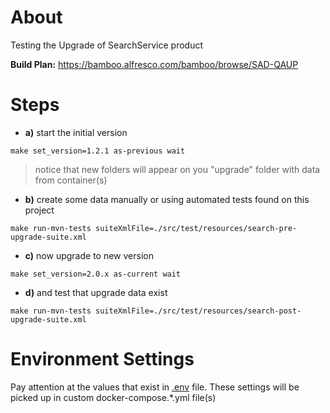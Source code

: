 # About

Testing the Upgrade of SearchService product

**Build Plan:** https://bamboo.alfresco.com/bamboo/browse/SAD-QAUP

# Steps

* **a)** start the initial version
```shel
make set_version=1.2.1 as-previous wait
```
>notice that new folders will appear on you "upgrade" folder with data from container(s)

* **b)** create some data manually or using automated tests found on this project
```shel
make run-mvn-tests suiteXmlFile=./src/test/resources/search-pre-upgrade-suite.xml
```
* **c)** now upgrade to new version
```shel
make set_version=2.0.x as-current wait
```
* **d)** and test that upgrade data exist
```shel
make run-mvn-tests suiteXmlFile=./src/test/resources/search-post-upgrade-suite.xml
```

# Environment Settings
Pay attention at the values that exist in [.env](.env) file. These settings will be picked up in custom docker-compose.*.yml file(s)
